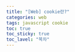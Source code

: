 ```yaml
---
title: "[Web] cookie란?"
categories: web
tags: javascript cookie
toc: true
toc_sticky: true
toc_lavel: "목차"
---
```

